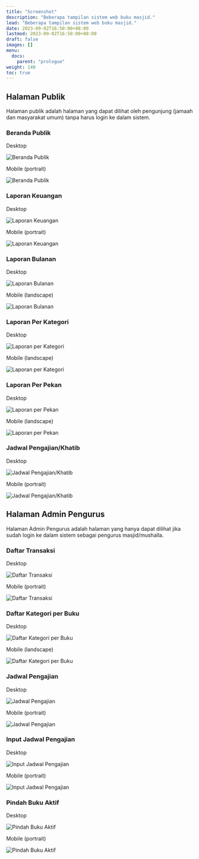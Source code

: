 ```yaml
---
title: "Screenshot"
description: "Beberapa tampilan sistem web buku masjid."
lead: "Beberapa tampilan sistem web buku masjid."
date: 2023-09-02T16:50:00+08:00
lastmod: 2023-09-02T16:50:00+08:00
draft: false
images: []
menu:
  docs:
    parent: "prologue"
weight: 140
toc: true
---
```



## Halaman Publik

Halaman publik adalah halaman yang dapat dilihat oleh pengunjung (jamaah dan masyarakat umum) tanpa harus login ke dalam sistem.

### Beranda Publik

Desktop

![Beranda Publik](images/desktop-view/20-beranda-publik.jpg "Beranda Publik")

Mobile (portrait)

![Beranda Publik](images/mobile-view/20-beranda-publik.png "Beranda Publik")

### Laporan Keuangan

Desktop

![Laporan Keuangan](images/desktop-view/21-laporan-keuangan-untuk-publik.jpg "Laporan Keuangan")

Mobile (portrait)

![Laporan Keuangan](images/mobile-view/21-laporan-keuangan-untuk-publik.png "Laporan Keuangan")

### Laporan Bulanan

Desktop

![Laporan Bulanan](images/desktop-view/22-laporan-kas-bulanan-untuk-publik.jpg "Laporan Bulanan")

Mobile (landscape)

![Laporan Bulanan](images/mobile-view/22-laporan-kas-bulanan-untuk-publik.png "Laporan Bulanan")

### Laporan Per Kategori

Desktop

![Laporan per Kategori](images/desktop-view/23-laporan-kas-per-kategori-untuk-publik.jpg "Laporan per Kategori")

Mobile (landscape)

![Laporan per Kategori](images/mobile-view/23-laporan-kas-per-kategori-untuk-publik.png "Laporan per Kategori")

### Laporan Per Pekan

Desktop

![Laporan per Pekan](images/desktop-view/24-laporan-kas-per-pekan-untuk-publik.jpg "Laporan per Pekan")

Mobile (landscape)

![Laporan per Pekan](images/mobile-view/24-laporan-kas-per-pekan-untuk-publik.png "Laporan per Pekan")

### Jadwal Pengajian/Khatib

Desktop

![Jadwal Pengajian/Khatib](images/desktop-view/27-jadwal-pengajian-pekan-ini.jpg "Jadwal Pengajian/Khatib")

Mobile (portrait)

![Jadwal Pengajian/Khatib](images/mobile-view/27-jadwal-pengajian-pekan-ini.png "Jadwal Pengajian/Khatib")

## Halaman Admin Pengurus

Halaman Admin Pengurus adalah halaman yang hanya dapat dilihat jika sudah login ke dalam sistem sebagai pengurus masjid/mushalla.

### Daftar Transaksi

Desktop

![Daftar Transaksi](images/desktop-view/01-daftar-transaksi.jpg "Daftar Transaksi")

Mobile (portrait)

![Daftar Transaksi](images/mobile-view/01-daftar-transaksi.png "Daftar Transaksi")

### Daftar Kategori per Buku

Desktop

![Daftar Kategori per Buku](images/desktop-view/14-daftar-kategori-per-buku.jpg "Daftar Kategori per Buku")

Mobile (landscape)

![Daftar Kategori per Buku](images/mobile-view/14-daftar-kategori-per-buku.png "Daftar Kategori per Buku")

### Jadwal Pengajian

Desktop

![Jadwal Pengajian](images/desktop-view/06-jadwal-pengajian.jpg "Jadwal Pengajian")

Mobile (portrait)

![Jadwal Pengajian](images/mobile-view/06-jadwal-pengajian.png "Jadwal Pengajian")

### Input Jadwal Pengajian

Desktop

![Input Jadwal Pengajian](images/desktop-view/07-input-jadwal-pengajian.jpg "Input Jadwal Pengajian")

Mobile (portrait)

![Input Jadwal Pengajian](images/mobile-view/07-input-jadwal-pengajian.png "Input Jadwal Pengajian")

### Pindah Buku Aktif

Desktop

![Pindah Buku Aktif](images/desktop-view/19-pindah-buku-aktif.jpg "Pindah Buku Aktif")

Mobile (portrait)

![Pindah Buku Aktif](images/mobile-view/19-pindah-buku-aktif.png "Pindah Buku Aktif")

